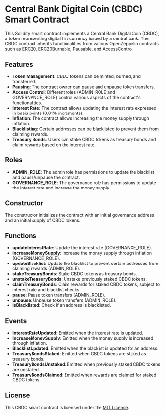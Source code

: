 # Central Bank Digital Coin (CBDC) Smart Contract

This Solidity smart contract implements a Central Bank Digital Coin (CBDC), a token representing digital fiat currency issued by a central bank. The CBDC contract inherits functionalities from various OpenZeppelin contracts such as ERC20, ERC20Burnable, Pausable, and AccessControl.

## Features

- **Token Management**: CBDC tokens can be minted, burned, and transferred.
- **Pausing**: The contract owner can pause and unpause token transfers.
- **Access Control**: Different roles (ADMIN_ROLE and GOVERNANCE_ROLE) control various aspects of the contract's functionalities.
- **Interest Rate**: The contract allows updating the interest rate expressed in basis points (0.01% increments).
- **Inflation**: The contract allows increasing the money supply through inflation.
- **Blacklisting**: Certain addresses can be blacklisted to prevent them from claiming rewards.
- **Treasury Bonds**: Users can stake CBDC tokens as treasury bonds and claim rewards based on the interest rate.

## Roles

- **ADMIN_ROLE**: The admin role has permissions to update the blacklist and pause/unpause the contract.
- **GOVERNANCE_ROLE**: The governance role has permissions to update the interest rate and increase the money supply.

## Constructor

The constructor initializes the contract with an initial governance address and an initial supply of CBDC tokens.

## Functions

- **updateInterestRate**: Update the interest rate (GOVERNANCE_ROLE).
- **increaseMoneySupply**: Increase the money supply through inflation (GOVERNANCE_ROLE).
- **updateBlacklist**: Update the blacklist to prevent certain addresses from claiming rewards (ADMIN_ROLE).
- **stakeTreasuryBonds**: Stake CBDC tokens as treasury bonds.
- **unstakeTreasuryBonds**: Unstake previously staked CBDC tokens.
- **claimTreasuryBonds**: Claim rewards for staked CBDC tokens, subject to interest rate and blacklist checks.
- **pause**: Pause token transfers (ADMIN_ROLE).
- **unpause**: Unpause token transfers (ADMIN_ROLE).
- **isBlacklisted**: Check if an address is blacklisted.

## Events

- **InterestRateUpdated**: Emitted when the interest rate is updated.
- **IncreaseMoneySupply**: Emitted when the money supply is increased through inflation.
- **BlacklistUpdated**: Emitted when the blacklist is updated for an address.
- **TreasuryBondsStaked**: Emitted when CBDC tokens are staked as treasury bonds.
- **TreasuryBondsUnstaked**: Emitted when previously staked CBDC tokens are unstaked.
- **TreasuryBondsClaimed**: Emitted when rewards are claimed for staked CBDC tokens.

## License

This CBDC smart contract is licensed under the [MIT License](LICENSE).
